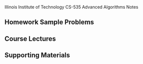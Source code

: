 Illinois Institute of Technology CS-535 Advanced Algorithms Notes

## Homework Sample Problems
## Course Lectures
## Supporting Materials
